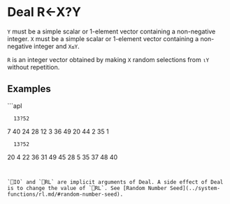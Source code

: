 <div style="display: none;">
  ?
</div>






<h1 class="heading"><span class="name">Deal</span> <span class="command">R←X?Y</span></h1>



`Y` must be a simple scalar or 1-element vector containing a non-negative integer. `X` must be a simple scalar or 1-element vector containing a non-negative integer and `X≤Y`.


`R` is an integer  vector obtained by making `X` random selections from `⍳Y` without repetition.

<h2 class="example">Examples</h2>
```apl

      13?52
7 40 24 28 12 3 36 49 20 44 2 35 1

      13?52
20 4 22 36 31 49 45 28 5 35 37 48 40
```


`⎕IO` and `⎕RL` are implicit arguments of Deal. A side effect of Deal is to change the value of `⎕RL`. See [Random Number Seed](../system-functions/rl.md/#random-number-seed).



